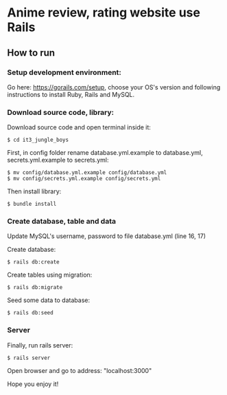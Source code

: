 # Anime review, rating website use Rails


## How to run

### Setup development environment:

Go here: https://gorails.com/setup, choose your OS's version and following instructions to install Ruby, Rails and MySQL.

### Download source code, library:

Download source code and open terminal inside it:
```
$ cd it3_jungle_boys
```
First, in config folder rename database.yml.example to database.yml, secrets.yml.example to secrets.yml:
```
$ mv config/database.yml.example config/database.yml
$ mv config/secrets.yml.example config/secrets.yml
```
Then install library:
```
$ bundle install
```

### Create database, table and data
Update MySQL's username, password to file database.yml (line 16, 17)

Create database:
```
$ rails db:create
```
Create tables using migration:
```
$ rails db:migrate
```
Seed some data to database:
```
$ rails db:seed
```
### Server
Finally, run rails server:
```
$ rails server
```
Open browser and go to address: "localhost:3000"

Hope you enjoy it!
